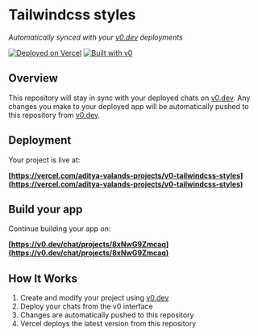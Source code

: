# Tailwindcss styles

*Automatically synced with your [v0.dev](https://v0.dev) deployments*

[![Deployed on Vercel](https://img.shields.io/badge/Deployed%20on-Vercel-black?style=for-the-badge&logo=vercel)](https://vercel.com/aditya-valands-projects/v0-tailwindcss-styles)
[![Built with v0](https://img.shields.io/badge/Built%20with-v0.dev-black?style=for-the-badge)](https://v0.dev/chat/projects/8xNwG9Zmcaq)

## Overview

This repository will stay in sync with your deployed chats on [v0.dev](https://v0.dev).
Any changes you make to your deployed app will be automatically pushed to this repository from [v0.dev](https://v0.dev).

## Deployment

Your project is live at:

**[https://vercel.com/aditya-valands-projects/v0-tailwindcss-styles](https://vercel.com/aditya-valands-projects/v0-tailwindcss-styles)**

## Build your app

Continue building your app on:

**[https://v0.dev/chat/projects/8xNwG9Zmcaq](https://v0.dev/chat/projects/8xNwG9Zmcaq)**

## How It Works

1. Create and modify your project using [v0.dev](https://v0.dev)
2. Deploy your chats from the v0 interface
3. Changes are automatically pushed to this repository
4. Vercel deploys the latest version from this repository
